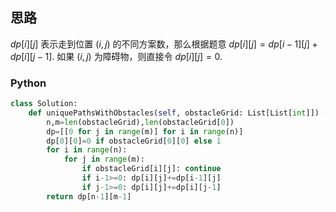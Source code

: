 ## 思路

$dp[i][j]$ 表示走到位置 $(i,j)$ 的不同方案数，那么根据题意 $dp[i][j]=dp[i-1][j]+dp[i][j-1]$. 如果 $(i,j)$ 为障碍物，则直接令 $dp[i][j]=0$.

### Python

```python
class Solution:
    def uniquePathsWithObstacles(self, obstacleGrid: List[List[int]]) -> int:
        n,m=len(obstacleGrid),len(obstacleGrid[0])
        dp=[[0 for j in range(m)] for i in range(n)]
        dp[0][0]=0 if obstacleGrid[0][0] else 1
        for i in range(n):
            for j in range(m):
                if obstacleGrid[i][j]: continue
                if i-1>=0: dp[i][j]+=dp[i-1][j]
                if j-1>=0: dp[i][j]+=dp[i][j-1]
        return dp[n-1][m-1]
```

